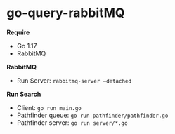 # go-query-rabbitMQ

**Require**
* Go 1.17
* RabbitMQ

**RabbitMQ**
* Run Server: `rabbitmq-server –detached`

**Run Search**
* Client: `go run main.go`
* Pathfinder queue: `go run pathfinder/pathfinder.go`
* Pathfinder server: `go run server/*.go`
